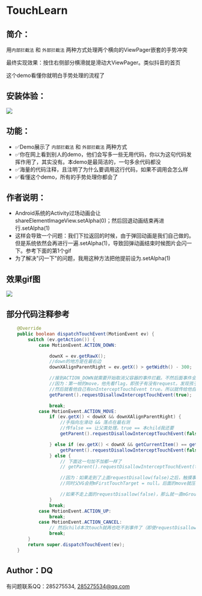 # TouchLearn

## 简介：

用`内部拦截法` 和 `外部拦截法` 两种方式处理两个横向的ViewPager嵌套的手势冲突

最终实现效果：按住右侧部分横滑就是滑动大ViewPager。类似抖音的首页

这个demo看懂你就明白手势处理的流程了

## 安装体验：
![](https://upload-images.jianshu.io/upload_images/26002059-94273eadb7cf0295.png)

## 功能：
- ✅Demo展示了 `内部拦截法` 和 `外部拦截法` 两种方式
- ✅你在网上看到别人的demo，他们会写多一些无用代码，你以为这句代码发挥作用了，其实没有。本demo是最简洁的，一句多余代码都没
- ✅海量的代码注释，且注明了为什么要调用这行代码，如果不调用会怎么样
- ✅看懂这个demo，所有的手势处理你都会了

## 作者说明：
- Android系统的Activity过场动画会让shareElementImageView.setAlpha(0)；然后回退动画结束再进行.setAlpha(1)<bar />
- 这样会导致一个问题：我们下拉返回的时候，由于弹回动画是我们自己做的。但是系统依然会再进行一遍.setAlpha(1)，导致回弹动画结束时候图片会闪一下。参考下面的第1个gif<bar />
- 为了解决"闪一下"的问题，我用这种方法把他提前设为.setAlpha(1)<bar />


## 效果gif图
![](https://upload-images.jianshu.io/upload_images/26002059-771ce6bc9b798289.gif)


## 部分代码注释参考

```java
    @Override
    public boolean dispatchTouchEvent(MotionEvent ev) {
        switch (ev.getAction()) {
            case MotionEvent.ACTION_DOWN:

                downX = ev.getRawX();
                //down的地方是在最右边
                downXAlignParentRight = ev.getX() > getWidth() - 300;

                //接到ACTION_DOWN就需要开始取消父容器的事件拦截。不然后面事件全是大容器的onTouchEvent的
                //因为：第一帧的move，他先看flag，即孩子有没有request。发现孩子没有request（因为down的时候给child机会了，就是这里）
                //然后就看他自己有onInterceptTouchEvent true。所以就传给他自己的onTouchEvent了
                getParent().requestDisallowInterceptTouchEvent(true);

                break;
            case MotionEvent.ACTION_MOVE:
                if (ev.getX() < downX && downXAlignParentRight) {
                    //手指向左滑动 && 落点在最右测
                    //传false == 让父类处理。true == 本child我还要
                    getParent().requestDisallowInterceptTouchEvent(false);

                } else if (ev.getX() < downX && getCurrentItem() == getAdapter().getCount() - 1){
                    getParent().requestDisallowInterceptTouchEvent(false);
                } else {
                    // 下面这一句加不加都一样了
                    // getParent().requestDisallowInterceptTouchEvent(true);

                    //因为：如果走到了上面requestDisallow(false)之后，触摸事件就被父VG收回了，然后丢给本child一个Cancel
                    //同时父VG会把mFirstTouchTarget = null。后面的move就压根就不看mGroupFlags了。 然后child本次touch就再也吃不到事件了（即使requestDisallow(true)）

                    //如果不走上面的requestDisallow(false)，那么就一直mGroupFlags == true；mFirstTouchTarget == 本child
                }
                break;
            case MotionEvent.ACTION_UP:
                break;
            case MotionEvent.ACTION_CANCEL:
                // 然后child本次touch就再也吃不到事件了（即使requestDisallow(true)）
                break;
        }
        return super.dispatchTouchEvent(ev);
    }
```

## Author：DQ

有问题联系QQ：285275534, 285275534@qq.com